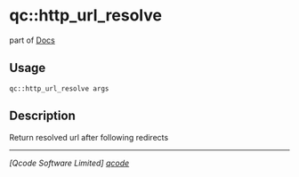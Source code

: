 qc::http_url_resolve
====================

part of [Docs](../index.md)

Usage
-----
`qc::http_url_resolve args`

Description
-----------
Return resolved url after following redirects

----------------------------------
*[Qcode Software Limited] [qcode]*

[qcode]: http://www.qcode.co.uk "Qcode Software"